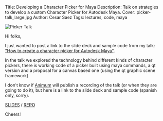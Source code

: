 Title: Developing a Character Picker for Maya
Description: Talk on strategies to develop a custom Character Picker for Autodesk Maya.
Cover: picker-talk_large.jpg
Author: Cesar Saez
Tags: lectures, code, maya

![Picker Talk]({filename}images/picker_talk.png "Picker Talk")

Hi folks,

I just wanted to post a link to the slide deck and sample code from my talk: ["How to create a character picker for Autodesk Maya"](http://www.animum3d.com/paginas/ez-cesar-saez-general).

In the talk we explored the technology behind different kinds of character pickers, there is working code of a picker built using maya commands, a qt version and a proposal for a canvas based one (using the qt graphic scene framework).

I don't know if [Animum](http://www.animum3d.com) will publish a recording of the talk (or when they are going to do it), but here is a link to the slide deck and sample code (spanish only, sorry).

[SLIDES](http://csaez.github.io/slides_picker) / [REPO](http://github.com/csaez/slides_picker/tree/master/picker)

Cheers!